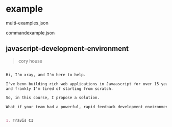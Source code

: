 # example



multi-examples.json

commandexample.json






## javascript-development-environment

> cory house

```md

Hi, I'm xray, and I'm here to help.

I've benn building rich web applications in Javaascript for over 15 years now, 
and frankly I'm tired of starting from scratch.

So, in this course, I propose a solution.

What if your team had a powerful, rapid feedback development environment?


1. Travis CI 








```










































